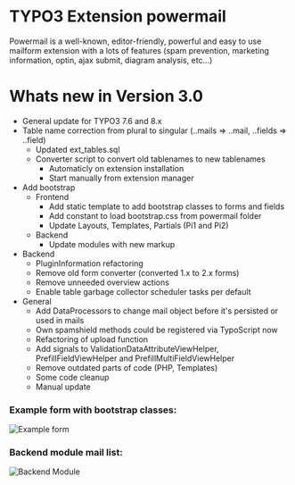 # TYPO3 Extension powermail

Powermail is a well-known, editor-friendly, powerful
and easy to use mailform extension with a lots of features
(spam prevention, marketing information, optin, ajax submit, diagram analysis, etc...)

# Whats new in Version 3.0

- General update for TYPO3 7.6 and 8.x
- Table name correction from plural to singular (..mails => ..mail, ..fields => ..field)
  - Updated ext_tables.sql
  - Converter script to convert old tablenames to new tablenames
    - Automaticly on extension installation
    - Start manually from extension manager
- Add bootstrap
  - Frontend
    - Add static template to add bootstrap classes to forms and fields
    - Add constant to load bootstrap.css from powermail folder
    - Update Layouts, Templates, Partials (Pi1 and Pi2)
  - Backend
    - Update modules with new markup
- Backend
  - PluginInformation refactoring
  - Remove old form converter (converted 1.x to 2.x forms)
  - Remove unneeded overview actions
  - Enable table garbage collector scheduler tasks per default
- General
  - Add DataProcessors to change mail object before it's persisted or used in mails
  - Own spamshield methods could be registered via TypoScript now
  - Refactoring of upload function
  - Add signals to ValidationDataAttributeViewHelper, PrefillFieldViewHelper and PrefillMultiFieldViewHelper
  - Remove outdated parts of code (PHP, Templates)
  - Some code cleanup
  - Manual update


### Example form with bootstrap classes:

![Example form](https://box.everhelper.me/attachment/445407/3910b9da-83f9-477d-83b1-f7e21ead9433/262407-KmKJsSfGKDz6bnVO/screen.png "Example Form")


### Backend module mail list:

![Backend Module](https://box.everhelper.me/attachment/445409/3910b9da-83f9-477d-83b1-f7e21ead9433/262407-HFuHtr8E9DoGfJE6/screen.png "Backend Module")
